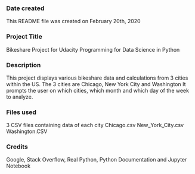 ### Date created
This README file was created on February 20th, 2020

### Project Title
Bikeshare Project for Udacity Programming for Data Science in Python

### Description
This project displays various bikeshare data and calculations from 3 cities within the US.
The 3 cities are Chicago, New York City and Washington
It prompts the user on which cities, which month and which day of the week to analyze.

### Files used
3 CSV files containing data of each city
Chicago.csv
New_York_City.csv
Washington.CSV

### Credits
Google, Stack Overflow, Real Python, Python Documentation and Jupyter Notebook
